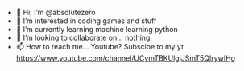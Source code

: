 - 👋 Hi, I’m @absolutezero
- 👀 I’m interested in coding games and stuff
- 🌱 I’m currently learning machine learning python
- 💞️ I’m looking to collaborate on... nothing.
- 📫 How to reach me... Youtube?
Subscibe to my yt https://www.youtube.com/channel/UCymTBKUlgjJSmT5QIrywIHg

<!---
absolute0000/absolute0000 is a ✨ special ✨ repository because its `README.md` (this file) appears on your GitHub profile.
You can click the Preview link to take a look at your changes.
--->
